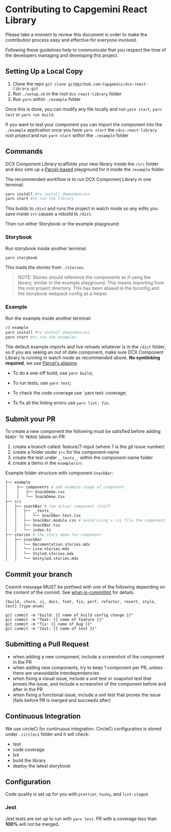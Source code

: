 # Contributing to Capgemini React Library

Please take a moment to review this document in order to make the contribution
process easy and effective for everyone involved.

Following these guidelines help to communicate that you respect the time of the
developers managing and developing this project.

## Setting Up a Local Copy

1. Clone the repo
   `git clone git@github.com:Capgemini/dcx-react-library.git`
2. Run `./setup.sh` in the root `dcx-react-library` folder
3. Run `yarn` within `./example` folder

Once this is done, you can modify any file locally and run `yarn start`,
`yarn test` or `yarn run build`.

If you want to test your component you can import the component into the
`./example` application once you have `yarn start` the `cdcx-react-library`
root project and run `yarn start` within the `./example` folder

## Commands

DCX Component Library scaffolds your new library inside the `/src` folder and also sets up a [Parcel-based](https://parceljs.org) playground for it inside the `/example` folder.

The recommended workflow is to run DCX Component Library in one terminal:

```bash
yarn install #to install dependencies
yarn start #to run the library
```

This builds to `/dist` and runs the project in watch mode so any edits you save inside `src` causes a rebuild to `/dist`.

Then run either Storybook or the example playground:

### Storybook

Run storybook inside another terminal:

```bash
yarn storybook
```

This loads the stories from `./stories`.

> NOTE: Stories should reference the components as if using the library, similar to the example playground. This means importing from the root project directory. This has been aliased in the tsconfig and the storybook webpack config as a helper.

### Example

Run the example inside another terminal:

```bash
cd example
yarn install #to install dependencies
yarn start #to run the examples
```

The default example imports and live reloads whatever is in the `/dist` folder, so if you are seeing an out of date component, make sure DCX Component Library is running in watch mode as recommended above. **No symlinking required**, we use [Parcel's aliasing](https://parceljs.org/module_resolution.html#aliases).

- To do a one-off build, use `yarn build`;

- To run tests, use `yarn test`;

- To check the code coverage use `yarn test: coverage;

- To fix all the linting errors use `yarn lint: fix`.

## Submit your PR

To create a new component the following must be satisfied before adding
`READY TO MERGE` labels on PR:

1. create a branch called: feature/7-input (where 7 is the git issue number)
2. create a folder under `src` for the component-name
3. create the test under `__tests__` within the component-name folder
4. create a demo in the `example/src`

Example folder structure with component `SnackBar`:

```sh
├── example
│    ├── components # add example usage of component
│    │   ├── SnackDemo.css
│    │   └── SnackDemo.tsx
├── src
│   ├── snackBar # the actual component itself
│   │   ├── __tests__
│   │   │   └── SnackBar.test.tsx
│   │   ├── SnackBar.module.css # avoid using a css file the component should not have any specific UI/UX
│   │   ├── SnackBar.tsx
│   │   └── index.ts
├── stories # the story demo for component
│   ├── snackBar
│   │   └── Documentation.stories.mdx
│   │   └── Live.stories.mdx
│   │   └── Styled.stories.mdx
│   │   └── Unstyled.stories.mdx
```

## Commit your branch

Commit message MUST be prefixed with one of the following depending on the content of the commit. See [what-is-commitlint](https://github.com/conventional-changelog/commitlint/#) for details.

```
[build, chore, ci, docs, feat, fix, perf, refactor, revert, style, test] [type-enum]

git commit -m "build: {{ name of build config change }}"
git commit -m "feat: {{ name of feature }}"
git commit -m "fix: {{ name of bug }}"
git commit -m "test: {{ name of test }}"
```

## Submitting a Pull Request

- when adding a new component, include a screenshot of the component in the PR
- when adding new components, try to keep 1 component per PR, unless there are
  unavoidable interdependencies
- when fixing a visual issue, include a unit test or snapshot test that proves
  the issue, and include a screenshot of the component before and after in the
  PR
- when fixing a functional issue, include a unit test that proves the issue
  (fails before PR is merged and succeeds after)

## Continuous Integration

We use circleCi for continuous integration. CircleCi configuration is stored under `.circleci` folder and it will check:

- test
- code coverage
- lint
- build the library
- deploy the latest storybook

## Configuration

Code quality is set up for you with `prettier`, `husky`, and `lint-staged`.

### Jest

Jest tests are set up to run with `yarn test`. PR with a coverage less than **100%** will not be merged.
